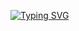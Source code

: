 [![Typing SVG](https://readme-typing-svg.herokuapp.com?size=16&duration=3000&color=17F704&background=000000DA&vCenter=true&multiline=true&width=600&height=150&lines=%3E+Hi+there%2C+I'm+Ilya.;%3E+I'm+novice+PHP+programmer.;%3E+I+have+several+sites+on+PHP;+(self-written%2C+Laravel%2C+Wordpress%2C+Q2A);%3E+Also+I+have+android+applications+on+Java)](https://git.io/typing-svg)
<!--
https://readme-typing-svg.herokuapp.com/demo/
-->
